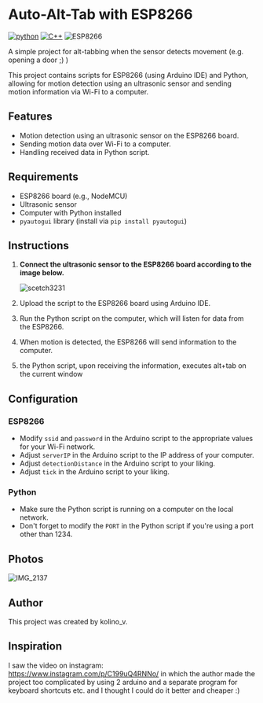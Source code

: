 # Auto-Alt-Tab with ESP8266
[![python](https://img.shields.io/badge/Python-3.9-3776AB.svg?style=flat&logo=python&logoColor=white)](https://www.python.org) [![C++](https://img.shields.io/badge/C++-Compatible-blue?logo=c%2B%2B)](https://www.cplusplus.com/) ![ESP8266](https://img.shields.io/badge/ESP8266-Compatible-blue) 

A simple project for alt-tabbing when the sensor detects movement (e.g. opening a door ;) )

This project contains scripts for ESP8266 (using Arduino IDE) and Python, allowing for motion detection using an ultrasonic sensor and sending motion information via Wi-Fi to a computer.

## Features

- Motion detection using an ultrasonic sensor on the ESP8266 board.
- Sending motion data over Wi-Fi to a computer.
- Handling received data in Python script.

## Requirements

- ESP8266 board (e.g., NodeMCU)
- Ultrasonic sensor
- Computer with Python installed
- `pyautogui` library (install via `pip install pyautogui`)

## Instructions

1. **Connect the ultrasonic sensor to the ESP8266 board according to the image below.**

     ![scetch3231](https://github.com/kolinov2/Auto-Alt-Tab/assets/94188817/4b4277ef-358f-4299-9147-2c4cbe8aa97b)


2. Upload the script to the ESP8266 board using Arduino IDE.
3. Run the Python script on the computer, which will listen for data from the ESP8266.
4. When motion is detected, the ESP8266 will send information to the computer.
5. the Python script, upon receiving the information, executes alt+tab on the current window

## Configuration

### ESP8266

- Modify `ssid` and `password` in the Arduino script to the appropriate values for your Wi-Fi network.
- Adjust `serverIP` in the Arduino script to the IP address of your computer.
- Adjust `detectionDistance` in the Arduino script to your liking.
- Adjust `tick` in the Arduino script to your liking.
  
### Python

- Make sure the Python script is running on a computer on the local network.
- Don't forget to modify the `PORT` in the Python script if you're using a port other than 1234.

## Photos 

![IMG_2137](https://github.com/kolinov2/Auto-Alt-Tab/assets/94188817/b5507fb7-4871-4287-a662-e1b3ea3b9a15)

## Author

This project was created by kolino_v.

## Inspiration
I saw the video on instagram:
https://www.instagram.com/p/C199uQ4RNNo/
in which the author made the project too complicated by using 2 arduino and a separate program for keyboard shortcuts etc. and I thought I could do it better and cheaper :)

